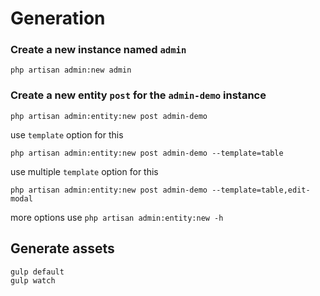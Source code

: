Generation
==========

### Create a new instance named `admin`
```
php artisan admin:new admin
```

### Create a new entity `post` for the `admin-demo` instance
```
php artisan admin:entity:new post admin-demo
```
use `template` option for this
```
php artisan admin:entity:new post admin-demo --template=table
```
use multiple `template` option for this
```
php artisan admin:entity:new post admin-demo --template=table,edit-modal
```

more options use `php artisan admin:entity:new -h`

## Generate assets
```
gulp default
gulp watch
```